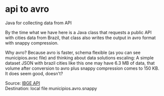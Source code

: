 # api to avro

Java for collecting data from API 

By the time what we have here is a Java class that requests a public API with cities data from Brazil, that class also writes the output in avro format with snappy compression. 

Why avro? Because avro is faster, schema flexible (as you can see municipios.avsc file) and thinking about data solutions escaling: A simple dataset JSON with brazil cities like this one may have 6.3 MB of data, that volume after conversion to avro plus snappy compression comes to 150 KB. It does seem good, doesn't?

Source: [IBGE API](https://servicodados.ibge.gov.br/api/docs/localidades#api-Municipios-municipiosGet)   
Destination: local file municipios.avro.snappy
